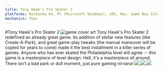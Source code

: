 ```yaml
---
title: Tony Hawk's Pro Skater 2
platforms: Nintendo 64, PC (Microsoft Windows), iOS, Mac, Game Boy Color, Xbox, PSOne, GBA, Sega Dreamcast
mechanics: thps
---
```

#Tony Hawk's Pro Skater 2
![game cover art](//images.igdb.com/igdb/image/upload/t_thumb/eksrjpbmz4kdlz6yxoqc.jpg "Logo Title Text 1")
Tony Hawk's Pro Skater 2 redefined an already great game. Its addition of stellar new features (like Create-A-Park), and great game-play tweaks (the manual maneuver will be copied for years to come) made it the best installment in a killer series of games. Anyone who has ever skated the Philadelphia level will agree -- this game is a masterpiece of level design. Hell, it's a masterpiece all around. There isn't a bad park or dull moment, just pure gaming nirvana!
<img src="//images.igdb.com/igdb/image/upload/t_thumb/hvmunwh0xeynzbvplzaw.jpg"/>,<img src="//images.igdb.com/igdb/image/upload/t_thumb/nyexau23yzazgvjwhr0x.jpg"/>,<img src="//images.igdb.com/igdb/image/upload/t_thumb/hasmcapfgsqa4xj6tch0.jpg"/>
